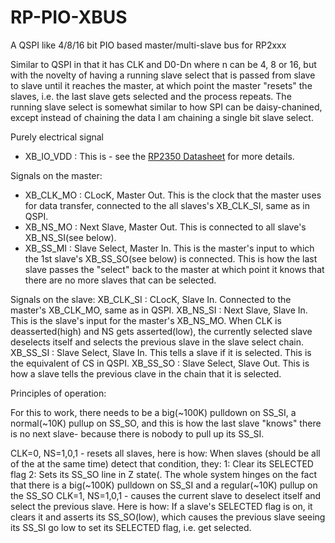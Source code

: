 # RP-PIO-XBUS
A QSPI like 4/8/16 bit PIO based master/multi-slave bus for RP2xxx

Similar to QSPI in that it has CLK and D0-Dn where n can be 4, 8 or 16, but with the novelty of having a running slave select that is passed from slave to slave until it reaches the master, at which point the master "resets" the slaves, i.e. the last slave gets selected and the process repeats. The running slave select is somewhat similar to how SPI can be daisy-chanined, except instead of chaining the data I am chaining a single bit slave select.

Purely electrical signal
* XB_IO_VDD : This is - see the [RP2350 Datasheet](https://datasheets.raspberrypi.com/rp2350/rp2350-datasheet.pdf) for more details.


Signals on the master:
* XB_CLK_MO : CLocK, Master Out. This is the clock that the master uses for data transfer, connected to the all slaves's XB_CLK_SI, same as in QSPI.
* XB_NS_MO : Next Slave, Master Out. This is connected to all slave's XB_NS_SI(see below).
* XB_SS_MI : Slave Select, Master In. This is the master's input to which the 1st slave's XB_SS_SO(see below) is connected. This is how the last slave passes the "select" back to the master at which point it knows that there are no more slaves that can be selected.


Signals on the slave:
XB_CLK_SI : CLocK, Slave In. Connected to the master's XB_CLK_MO, same as in QSPI.
XB_NS_SI : Next Slave, Slave In. This is the slave's input for the master's XB_NS_MO. When CLK is deasserted(high) and NS gets asserted(low), the currently selected slave deselects itself and selects the previous slave in the slave select chain.
XB_SS_SI : Slave Select, Slave In. This tells a slave if it is selected. This is the equivalent of CS in QSPI.
XB_SS_SO : Slave Select, Slave Out. This is how a slave tells the previous clave in the chain that it is selected.

Principles of operation:

For this to work, there needs to be a big(~100K) pulldown on SS_SI, a normal(~10K) pullup on SS_SO, and this is how the last slave "knows" there is no next slave- because there is nobody to pull up its SS_SI.

CLK=0, NS=1,0,1 - resets all slaves, here is how:
                    When slaves (should be all of the at the same time) detect that condition, they:
                      1: Clear its SELECTED flag
                      2: Sets its SS_SO line in Z state(.
                    The whole system hinges on the fact that there is a big(~100K) pulldown on SS_SI and a regular(~10K) pullup on the SS_SO
CLK=1, NS=1,0,1 - causes the current slave to deselect itself and select the previous slave. Here is how:
                    If a slave's SELECTED flag is on, it clears it and asserts its SS_SO(low), which causes the previous slave seeing its SS_SI go low to set its SELECTED flag, i.e. get selected.
                    

